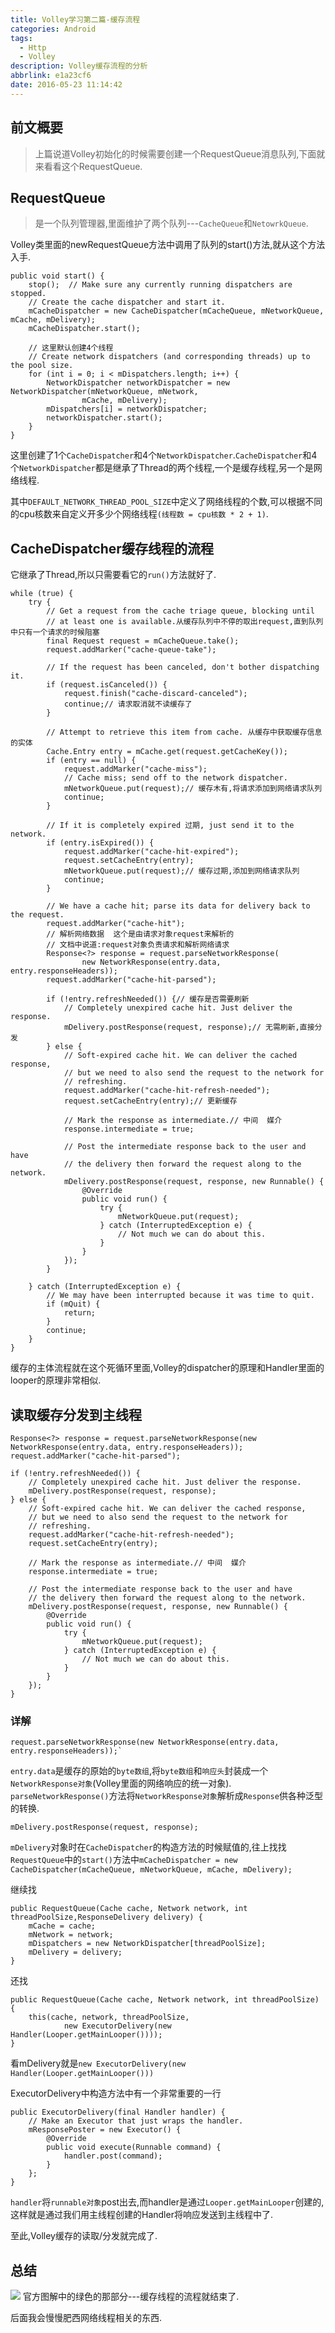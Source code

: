 ```yaml
---
title: Volley学习第二篇-缓存流程
categories: Android
tags:
  - Http
  - Volley
description: Volley缓存流程的分析
abbrlink: e1a23cf6
date: 2016-05-23 11:14:42
---
```


## 前文概要
> 上篇说道Volley初始化的时候需要创建一个RequestQueue消息队列,下面就来看看这个RequestQueue.

## RequestQueue
> 是一个队列管理器,里面维护了两个队列---`CacheQueue`和`NetowrkQueue`.

Volley类里面的newRequestQueue方法中调用了队列的start()方法,就从这个方法入手.

	public void start() {
        stop();  // Make sure any currently running dispatchers are stopped.
        // Create the cache dispatcher and start it.
        mCacheDispatcher = new CacheDispatcher(mCacheQueue, mNetworkQueue, mCache, mDelivery);
        mCacheDispatcher.start();

        // 这里默认创建4个线程
        // Create network dispatchers (and corresponding threads) up to the pool size.
        for (int i = 0; i < mDispatchers.length; i++) {
            NetworkDispatcher networkDispatcher = new NetworkDispatcher(mNetworkQueue, mNetwork,
                    mCache, mDelivery);
            mDispatchers[i] = networkDispatcher;
            networkDispatcher.start();
        }
    }
这里创建了1个`CacheDispatcher`和4个`NetworkDispatcher`.`CacheDispatcher`和4个`NetworkDispatcher`都是继承了Thread的两个线程,一个是缓存线程,另一个是网络线程.

其中`DEFAULT_NETWORK_THREAD_POOL_SIZE`中定义了网络线程的个数,可以根据不同的cpu核数来自定义开多少个网络线程`(线程数 = cpu核数 * 2 + 1)`.

## CacheDispatcher缓存线程的流程
它继承了Thread,所以只需要看它的`run()`方法就好了.

	while (true) {
        try {
            // Get a request from the cache triage queue, blocking until
            // at least one is available.从缓存队列中不停的取出request,直到队列中只有一个请求的时候阻塞
            final Request request = mCacheQueue.take();
            request.addMarker("cache-queue-take");

            // If the request has been canceled, don't bother dispatching it.
            if (request.isCanceled()) {
                request.finish("cache-discard-canceled");
                continue;// 请求取消就不读缓存了
            }

            // Attempt to retrieve this item from cache. 从缓存中获取缓存信息的实体
            Cache.Entry entry = mCache.get(request.getCacheKey());
            if (entry == null) {
                request.addMarker("cache-miss");
                // Cache miss; send off to the network dispatcher.
                mNetworkQueue.put(request);// 缓存木有,将请求添加到网络请求队列
                continue;
            }

            // If it is completely expired 过期, just send it to the network.
            if (entry.isExpired()) {
                request.addMarker("cache-hit-expired");
                request.setCacheEntry(entry);
                mNetworkQueue.put(request);// 缓存过期,添加到网络请求队列
                continue;
            }

            // We have a cache hit; parse its data for delivery back to the request.
            request.addMarker("cache-hit");
            // 解析网络数据  这个是由请求对象request来解析的
			// 文档中说道:request对象负责请求和解析网络请求
            Response<?> response = request.parseNetworkResponse(
                    new NetworkResponse(entry.data, entry.responseHeaders));
            request.addMarker("cache-hit-parsed");

            if (!entry.refreshNeeded()) {// 缓存是否需要刷新
                // Completely unexpired cache hit. Just deliver the response.
                mDelivery.postResponse(request, response);// 无需刷新,直接分发
            } else {
                // Soft-expired cache hit. We can deliver the cached response,
                // but we need to also send the request to the network for
                // refreshing.
                request.addMarker("cache-hit-refresh-needed");
                request.setCacheEntry(entry);// 更新缓存

                // Mark the response as intermediate.// 中间  媒介
                response.intermediate = true;

                // Post the intermediate response back to the user and have
                // the delivery then forward the request along to the network.
                mDelivery.postResponse(request, response, new Runnable() {
                    @Override
                    public void run() {
                        try {
                            mNetworkQueue.put(request);
                        } catch (InterruptedException e) {
                            // Not much we can do about this.
                        }
                    }
                });
            }

        } catch (InterruptedException e) {
            // We may have been interrupted because it was time to quit.
            if (mQuit) {
                return;
            }
            continue;
        }
    }
缓存的主体流程就在这个死循环里面,Volley的dispatcher的原理和Handler里面的looper的原理非常相似.

## 读取缓存分发到主线程

	Response<?> response = request.parseNetworkResponse(new NetworkResponse(entry.data, entry.responseHeaders));
    request.addMarker("cache-hit-parsed");

    if (!entry.refreshNeeded()) {
        // Completely unexpired cache hit. Just deliver the response.
        mDelivery.postResponse(request, response);
    } else {
        // Soft-expired cache hit. We can deliver the cached response,
        // but we need to also send the request to the network for
        // refreshing.
        request.addMarker("cache-hit-refresh-needed");
        request.setCacheEntry(entry);

        // Mark the response as intermediate.// 中间  媒介
        response.intermediate = true;

        // Post the intermediate response back to the user and have
        // the delivery then forward the request along to the network.
        mDelivery.postResponse(request, response, new Runnable() {
            @Override
            public void run() {
                try {
                    mNetworkQueue.put(request);
                } catch (InterruptedException e) {
                    // Not much we can do about this.
                }
            }
        });
    }
### 详解
	request.parseNetworkResponse(new NetworkResponse(entry.data, entry.responseHeaders));`

`entry.data`是缓存的原始的`byte数组`,将`byte数组`和`响应头`封装成一个`NetworkResponse对象`(Volley里面的网络响应的统一对象).
`parseNetworkResponse()`方法将`NetworkResponse对象`解析成`Response`供各种泛型的转换.


	mDelivery.postResponse(request, response);

`mDelivery`对象时在`CacheDispatcher`的构造方法的时候赋值的,往上找找`RequestQueue`中的`start()`方法中`mCacheDispatcher = new CacheDispatcher(mCacheQueue, mNetworkQueue, mCache, mDelivery);`

继续找

	public RequestQueue(Cache cache, Network network, int threadPoolSize,ResponseDelivery delivery) {
	    mCache = cache;
	    mNetwork = network;
	    mDispatchers = new NetworkDispatcher[threadPoolSize];
	    mDelivery = delivery;
	}

还找

	public RequestQueue(Cache cache, Network network, int threadPoolSize) {
	    this(cache, network, threadPoolSize,
	            new ExecutorDelivery(new Handler(Looper.getMainLooper())));
	}
看mDelivery就是`new ExecutorDelivery(new Handler(Looper.getMainLooper()))`

ExecutorDelivery中构造方法中有一个非常重要的一行

	public ExecutorDelivery(final Handler handler) {
	    // Make an Executor that just wraps the handler.
	    mResponsePoster = new Executor() {
	        @Override
	        public void execute(Runnable command) {
	            handler.post(command);
	        }
	    };
	}

`handler`将`runnable对象`post出去,而handler是通过`Looper.getMainLooper`创建的,这样就是通过我们用主线程创建的Handler将响应发送到主线程中了.

至此,Volley缓存的读取/分发就完成了.

## 总结
![](http://img.blog.csdn.net/20140511114837375?watermark/2/text/aHR0cDovL2Jsb2cuY3Nkbi5uZXQvZ3VvbGluX2Jsb2c=/font/5a6L5L2T/fontsize/400/fill/I0JBQkFCMA==/dissolve/70/gravity/SouthEast)
官方图解中的绿色的那部分---缓存线程的流程就结束了.

后面我会慢慢肥西网络线程相关的东西.